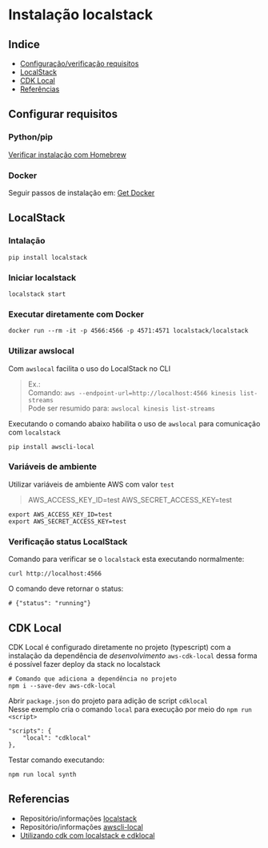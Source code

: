 # Instalação localstack

## Indice
- [Configuração/verificação requisitos](#Configurar-requisitos)
- [LocalStack](#LocalStack)
- [CDK Local](#CDK-Local)
- [Referências](#Referencias)

## Configurar requisitos
### Python/pip
[Verificar instalação com Homebrew](https://docs.brew.sh/Homebrew-and-Python#python-3x)  

### Docker
Seguir passos de instalação em: [Get Docker](https://docs.docker.com/get-docker/)

## LocalStack
### Intalação
```
pip install localstack
```

### Iniciar localstack
```
localstack start
```

### Executar diretamente com Docker
```
docker run --rm -it -p 4566:4566 -p 4571:4571 localstack/localstack
```

### Utilizar awslocal
Com `awslocal` facilita o uso do LocalStack no CLI  
> Ex.:  
> Comando: `aws --endpoint-url=http://localhost:4566 kinesis list-streams`  
> Pode ser resumido para: `awslocal kinesis list-streams`

Executando o comando abaixo habilita o uso de `awslocal` para comunicação com `localstack`
```
pip install awscli-local
```

### Variáveis de ambiente
Utilizar variáveis de ambiente AWS com valor `test`

> AWS_ACCESS_KEY_ID=test AWS_SECRET_ACCESS_KEY=test

```
export AWS_ACCESS_KEY_ID=test
export AWS_SECRET_ACCESS_KEY=test
```

### Verificação status LocalStack
Comando para verificar se o `localstack` esta executando normalmente:

```
curl http://localhost:4566
```

O comando deve retornar o status:

```
# {"status": "running"}
```

## CDK Local
CDK Local é configurado diretamente no projeto (typescript) com a instalação da dependência de *desenvolvimento* `aws-cdk-local`  dessa forma é possível fazer deploy da stack no localstack  

```
# Comando que adiciona a dependência no projeto 
npm i --save-dev aws-cdk-local
```

Abrir `package.json` do projeto para adição de script `cdklocal`  
Nesse exemplo cria o comando `local` para execução por meio do `npm run <script>`

```
"scripts": {
    "local": "cdklocal"
},
```

Testar comando executando:

```
npm run local synth
```

## Referencias
- Repositório/informações [localstack](https://github.com/localstack/localstack)
- Repositório/informações [awscli-local](https://github.com/localstack/awscli-local)
- [Utilizando cdk com localstack e cdklocal](https://blog.dennisokeeffe.com/blog/2021-08-07-using-the-aws-cdk-with-localstack-and-aws-cdk-local)
